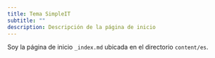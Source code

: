 ```yaml
---
title: Tema SimpleIT
subtitle: ""
description: Descripción de la página de inicio
---
```


Soy la página de inicio `_index.md` ubicada en el directorio `content/es`.
